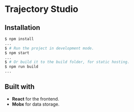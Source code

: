 
# Trajectory Studio

## Installation

```sh
$ npm install
...
$ # Run the project in development mode.
$ npm start
...
$ # Or build it to the build folder, for static hosting.
$ npm run build
...
```

## Built with

* **React** for the frontend.
* **Mobx** for data storage.
